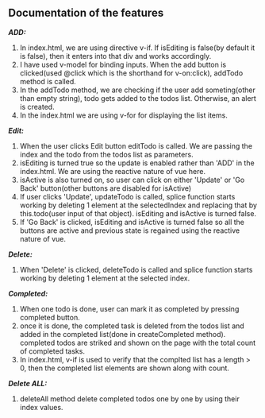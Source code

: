 





## Documentation of the features
***ADD:***
1. In index.html, we are using directive v-if. If isEditing is false(by default it is false), then it enters into that div and works accordingly.
2. I have used v-model for binding inputs. When the add button is clicked(used @click which is the shorthand for v-on:click), addTodo method is called.
3. In the addTodo method, we are checking if the user add someting(other than empty string), todo gets added to the todos list. Otherwise, an alert is created.
4. In the index.html we are using v-for for displaying the list items.


***Edit:***

1.  When the user clicks Edit button editTodo is called. We are passing the index and the todo from the todos list as parameters. 
2.  isEditing is turned true so the update is enabled rather than 'ADD' in the index.html. We are using the reactive nature of vue here.
3.  isActive is also turned on, so user can click on either 'Update' or 'Go Back' button(other buttons are disabled for isActive)
4.  If user clicks 'Update', updateTodo is called, splice function starts working by deleting 1 element at the selectedIndex and replacing that by this.todo(user input of that object). isEditing and isActive is turned false.
5.  If 'Go Back' is clicked, isEditing and isActive is turned false so all the buttons are active and previous state is regained using the reactive nature of vue.


***Delete:***

1.  When 'Delete' is clicked, deleteTodo is called and  splice function starts working by deleting 1 element at the selected index.


***Completed:***
1. When one todo is done, user can mark it as completed by pressing completed button. 
2. once it is done, the completed task is deleted from the todos list and added in the completed list(done in createCompleted method).
   completed todos are striked and shown on the page with the total count of completed tasks.
3. In index.html, v-if is used to verify that the complted list has a length > 0, then the completed list elements are shown along with count.


***Delete ALL:***
1. deleteAll method delete completed todos one by one by using their index values.


